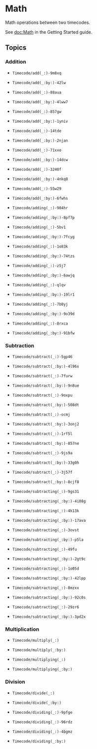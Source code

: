 # Math

Math operations between two timecodes.

See <doc:Math> in the Getting Started guide.

## Topics

### Addition

- ``Timecode/add(_:)-9m8xq``
- ``Timecode/add(_:by:)-42lw``

- ``Timecode/add(_:)-88aua``
- ``Timecode/add(_:by:)-4lww7``

- ``Timecode/add(_:)-857gw``
- ``Timecode/add(_:by:)-1yniv``

- ``Timecode/add(_:)-14tde``
- ``Timecode/add(_:by:)-2njan``

- ``Timecode/add(_:)-71xxo``
- ``Timecode/add(_:by:)-14dcw``

- ``Timecode/add(_:)-3240f``
- ``Timecode/add(_:by:)-4nkq8``

- ``Timecode/add(_:)-55w29``
- ``Timecode/add(_:by:)-6fwhs``

- ``Timecode/adding(_:)-904hr``
- ``Timecode/adding(_:by:)-8pf7p``

- ``Timecode/adding(_:)-5bv1``
- ``Timecode/adding(_:by:)-7fcyg``

- ``Timecode/adding(_:)-1o83k``
- ``Timecode/adding(_:by:)-74tzs``

- ``Timecode/adding(_:)-z5j7``
- ``Timecode/adding(_:by:)-6awjq``

- ``Timecode/adding(_:)-qlqv``
- ``Timecode/adding(_:by:)-19lr1``

- ``Timecode/adding(_:)-7b8yj``
- ``Timecode/adding(_:by:)-9o39d``

- ``Timecode/adding(_:)-8rxca``
- ``Timecode/adding(_:by:)-91bfw``

### Subtraction

- ``Timecode/subtract(_:)-5gp46``
- ``Timecode/subtract(_:by:)-4l96x``

- ``Timecode/subtract(_:)-7furw``
- ``Timecode/subtract(_:by:)-9n8ue``

- ``Timecode/subtract(_:)-9oxpu``
- ``Timecode/subtract(_:by:)-508dt``

- ``Timecode/subtract(_:)-ocmj``
- ``Timecode/subtract(_:by:)-3onj2``

- ``Timecode/subtract(_:)-1rf5l``
- ``Timecode/subtract(_:by:)-857ne``

- ``Timecode/subtract(_:)-9js9a``
- ``Timecode/subtract(_:by:)-33g0h``

- ``Timecode/subtract(_:)-3j57f``
- ``Timecode/subtract(_:by:)-8cjf8``

- ``Timecode/subtracting(_:)-9gs31``
- ``Timecode/subtracting(_:by:)-4i08g``

- ``Timecode/subtracting(_:)-4k13k``
- ``Timecode/subtracting(_:by:)-17ava``

- ``Timecode/subtracting(_:)-3ovst``
- ``Timecode/subtracting(_:by:)-p5la``

- ``Timecode/subtracting(_:)-49fu``
- ``Timecode/subtracting(_:by:)-2gt9c``

- ``Timecode/subtracting(_:)-1o05d``
- ``Timecode/subtracting(_:by:)-42lpp``

- ``Timecode/subtracting(_:)-8mzxx``
- ``Timecode/subtracting(_:by:)-92c0s``

- ``Timecode/subtracting(_:)-29zr6``
- ``Timecode/subtracting(_:by:)-3pd2x``

### Multiplication

- ``Timecode/multiply(_:)``
- ``Timecode/multiply(_:by:)``

- ``Timecode/multiplying(_:)``
- ``Timecode/multiplying(_:by:)``

### Division

- ``Timecode/divide(_:)``
- ``Timecode/divide(_:by:)``

- ``Timecode/dividing(_:)-9pfge``
- ``Timecode/dividing(_:)-96rdz``
- ``Timecode/dividing(_:)-4bgmz``
- ``Timecode/dividing(_:by:)``
